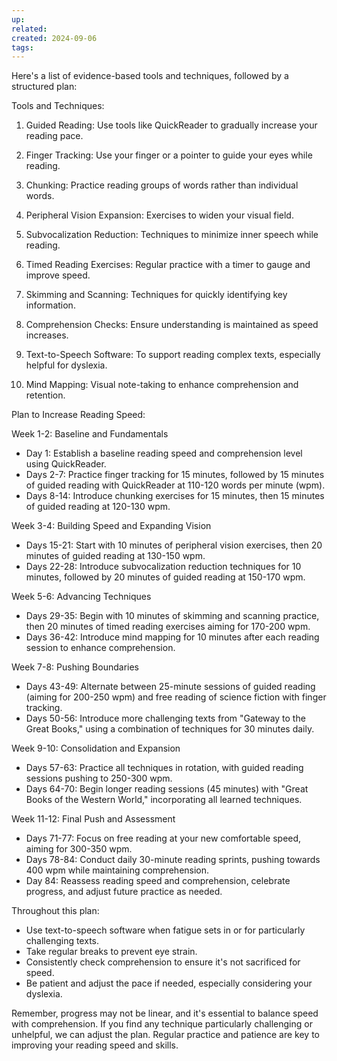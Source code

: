```yaml
---
up: 
related: 
created: 2024-09-06
tags: 
---
```

Here's a list of evidence-based tools and techniques, followed by a structured plan:

Tools and Techniques:

1. Guided Reading: Use tools like QuickReader to gradually increase your reading pace.

2. Finger Tracking: Use your finger or a pointer to guide your eyes while reading.

3. Chunking: Practice reading groups of words rather than individual words.

4. Peripheral Vision Expansion: Exercises to widen your visual field.

5. Subvocalization Reduction: Techniques to minimize inner speech while reading.

6. Timed Reading Exercises: Regular practice with a timer to gauge and improve speed.

7. Skimming and Scanning: Techniques for quickly identifying key information.

8. Comprehension Checks: Ensure understanding is maintained as speed increases.

9. Text-to-Speech Software: To support reading complex texts, especially helpful for dyslexia.

10. Mind Mapping: Visual note-taking to enhance comprehension and retention.

Plan to Increase Reading Speed:

Week 1-2: Baseline and Fundamentals
- Day 1: Establish a baseline reading speed and comprehension level using QuickReader.
- Days 2-7: Practice finger tracking for 15 minutes, followed by 15 minutes of guided reading with QuickReader at 110-120 words per minute (wpm).
- Days 8-14: Introduce chunking exercises for 15 minutes, then 15 minutes of guided reading at 120-130 wpm.

Week 3-4: Building Speed and Expanding Vision
- Days 15-21: Start with 10 minutes of peripheral vision exercises, then 20 minutes of guided reading at 130-150 wpm.
- Days 22-28: Introduce subvocalization reduction techniques for 10 minutes, followed by 20 minutes of guided reading at 150-170 wpm.

Week 5-6: Advancing Techniques
- Days 29-35: Begin with 10 minutes of skimming and scanning practice, then 20 minutes of timed reading exercises aiming for 170-200 wpm.
- Days 36-42: Introduce mind mapping for 10 minutes after each reading session to enhance comprehension.

Week 7-8: Pushing Boundaries
- Days 43-49: Alternate between 25-minute sessions of guided reading (aiming for 200-250 wpm) and free reading of science fiction with finger tracking.
- Days 50-56: Introduce more challenging texts from "Gateway to the Great Books," using a combination of techniques for 30 minutes daily.

Week 9-10: Consolidation and Expansion
- Days 57-63: Practice all techniques in rotation, with guided reading sessions pushing to 250-300 wpm.
- Days 64-70: Begin longer reading sessions (45 minutes) with "Great Books of the Western World," incorporating all learned techniques.

Week 11-12: Final Push and Assessment
- Days 71-77: Focus on free reading at your new comfortable speed, aiming for 300-350 wpm.
- Days 78-84: Conduct daily 30-minute reading sprints, pushing towards 400 wpm while maintaining comprehension.
- Day 84: Reassess reading speed and comprehension, celebrate progress, and adjust future practice as needed.

Throughout this plan:
- Use text-to-speech software when fatigue sets in or for particularly challenging texts.
- Take regular breaks to prevent eye strain.
- Consistently check comprehension to ensure it's not sacrificed for speed.
- Be patient and adjust the pace if needed, especially considering your dyslexia.

Remember, progress may not be linear, and it's essential to balance speed with comprehension. If you find any technique particularly challenging or unhelpful, we can adjust the plan. Regular practice and patience are key to improving your reading speed and skills.​​​​​​​​​​​​​​​​